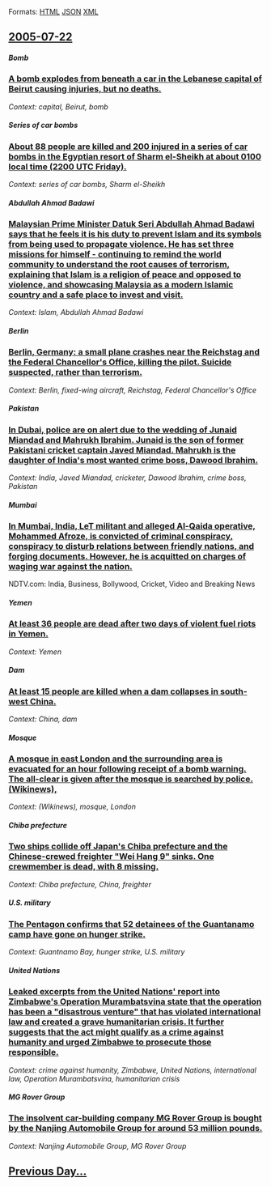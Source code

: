 
Formats: [HTML](2005/07/22/index.html)  [JSON](2005/07/22/index.json)  [XML](2005/07/22/index.xml)  

## [2005-07-22](/news/2005/07/22/index.md)

##### Bomb
### [ A bomb explodes from beneath a car in the Lebanese capital of Beirut causing injuries, but no deaths. ](/news/2005/07/22/a-bomb-explodes-from-beneath-a-car-in-the-lebanese-capital-of-beirut-causing-injuries-but-no-deaths.md)
_Context: capital, Beirut, bomb_

##### Series of car bombs
### [ About 88 people are killed and 200 injured in a series of car bombs in the Egyptian resort of Sharm el-Sheikh at about 0100 local time (2200 UTC Friday). ](/news/2005/07/22/about-88-people-are-killed-and-200-injured-in-a-series-of-car-bombs-in-the-egyptian-resort-of-sharm-el-sheikh-at-about-0100-local-time-220.md)
_Context: series of car bombs, Sharm el-Sheikh_

##### Abdullah Ahmad Badawi
### [ Malaysian Prime Minister Datuk Seri Abdullah Ahmad Badawi says that he feels it is his duty to prevent Islam and its symbols from being used to propagate violence. He has set three missions for himself - continuing to remind the world community to understand the root causes of terrorism, explaining that Islam is a religion of peace and opposed to violence, and showcasing Malaysia as a modern Islamic country and a safe place to invest and visit. ](/news/2005/07/22/malaysian-prime-minister-datuk-seri-abdullah-ahmad-badawi-says-that-he-feels-it-is-his-duty-to-prevent-islam-and-its-symbols-from-being-use.md)
_Context: Islam, Abdullah Ahmad Badawi_

##### Berlin
### [ Berlin, Germany: a small plane crashes near the Reichstag and the Federal Chancellor's Office, killing the pilot. Suicide suspected, rather than terrorism. ](/news/2005/07/22/berlin-germany-a-small-plane-crashes-near-the-reichstag-and-the-federal-chancellor-s-office-killing-the-pilot-suicide-suspected-rather.md)
_Context: Berlin, fixed-wing aircraft, Reichstag, Federal Chancellor's Office_

##### Pakistan
### [ In Dubai, police are on alert due to the wedding of Junaid Miandad and Mahrukh Ibrahim. Junaid is the son of former Pakistani cricket captain Javed Miandad. Mahrukh is the daughter of India's most wanted crime boss, Dawood Ibrahim. ](/news/2005/07/22/in-dubai-police-are-on-alert-due-to-the-wedding-of-junaid-miandad-and-mahrukh-ibrahim-junaid-is-the-son-of-former-pakistani-cricket-capta.md)
_Context: India, Javed Miandad, cricketer, Dawood Ibrahim, crime boss, Pakistan_

##### Mumbai
### [ In Mumbai, India, LeT militant and alleged Al-Qaida operative, Mohammed Afroze, is convicted of criminal conspiracy, conspiracy to disturb relations between friendly nations, and forging documents. However, he is acquitted on charges of waging war against the nation. ](/news/2005/07/22/in-mumbai-india-let-militant-and-alleged-al-qaida-operative-mohammed-afroze-is-convicted-of-criminal-conspiracy-conspiracy-to-disturb.md)
NDTV.com: India, Business, Bollywood, Cricket, Video and Breaking News

##### Yemen
### [ At least 36 people are dead after two days of violent fuel riots in Yemen. ](/news/2005/07/22/at-least-36-people-are-dead-after-two-days-of-violent-fuel-riots-in-yemen.md)
_Context: Yemen_

##### Dam
### [ At least 15 people are killed when a dam collapses in south-west China. ](/news/2005/07/22/at-least-15-people-are-killed-when-a-dam-collapses-in-south-west-china.md)
_Context: China, dam_

##### Mosque
### [ A mosque in east London and the surrounding area is evacuated for an hour following receipt of a bomb warning. The all-clear is given after the mosque is searched by police. (Wikinews), ](/news/2005/07/22/a-mosque-in-east-london-and-the-surrounding-area-is-evacuated-for-an-hour-following-receipt-of-a-bomb-warning-the-all-clear-is-given-after.md)
_Context: (Wikinews), mosque, London_

##### Chiba prefecture
### [ Two ships collide off Japan's Chiba prefecture and the Chinese-crewed freighter "Wei Hang 9" sinks. One crewmember is dead, with 8 missing. ](/news/2005/07/22/two-ships-collide-off-japan-s-chiba-prefecture-and-the-chinese-crewed-freighter-wei-hang-9-sinks-one-crewmember-is-dead-with-8-missing.md)
_Context: Chiba prefecture, China, freighter_

##### U.S. military
### [ The Pentagon confirms that 52 detainees of the Guantanamo camp have gone on hunger strike. ](/news/2005/07/22/the-pentagon-confirms-that-52-detainees-of-the-guantanamo-camp-have-gone-on-hunger-strike.md)
_Context: Guantnamo Bay, hunger strike, U.S. military_

##### United Nations
### [ Leaked excerpts from the United Nations' report into Zimbabwe's Operation Murambatsvina state that the operation has been a "disastrous venture" that has violated international law and created a grave humanitarian crisis. It further suggests that the act might qualify as a crime against humanity and urged Zimbabwe to prosecute those responsible. ](/news/2005/07/22/leaked-excerpts-from-the-united-nations-report-into-zimbabwe-s-operation-murambatsvina-state-that-the-operation-has-been-a-disastrous-ven.md)
_Context: crime against humanity, Zimbabwe, United Nations, international law, Operation Murambatsvina, humanitarian crisis_

##### MG Rover Group
### [ The insolvent car-building company MG Rover Group is bought by the Nanjing Automobile Group for around 53 million pounds. ](/news/2005/07/22/the-insolvent-car-building-company-mg-rover-group-is-bought-by-the-nanjing-automobile-group-for-around-53-million-pounds.md)
_Context: Nanjing Automobile Group, MG Rover Group_

## [Previous Day...](/news/2005/07/21/index.md)

